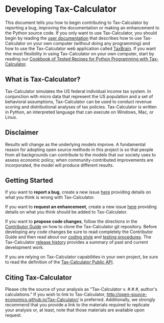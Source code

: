 Developing Tax-Calculator
=========================

This document tells you how to begin contributing to Tax-Calculator by
reporting a bug, improving the documentation or making an enhancement
to the Python source code.  If you only want to use Tax-Calculator,
you should begin by reading the [user
documentation](http://open-source-economics.github.io/Tax-Calculator/)
that describes how to use Tax-Calculator on your own computer (without
doing any programming) and how to use the Tax-Calculator web application
called [TaxBrain](http://www.ospc.org/taxbrain/).  If you want the most
flexibility in using Tax-Calculator on your own computer, start
by reading our [Cookbook of Tested Recipes for Python Programming with
Tax-Calculator](http://open-source-economics.github.io/Tax-Calculator/cookbook.html).


What is Tax-Calculator?
-----------------------

Tax-Calculator simulates the US federal individual income tax
system.  In conjunction with micro data that represent the US
population and a set of behavioral assumptions, Tax-Calculator can
be used to conduct revenue scoring and distributional analyses of tax
policies.  Tax-Calculator is written in Python, an interpreted
language that can execute on Windows, Mac, or Linux.

Disclaimer
----------

Results will change as the underlying models improve. A fundamental
reason for adopting open source methods in this project is so that
people from all backgrounds can contribute to the models that our
society uses to assess economic policy; when community-contributed
improvements are incorporated, the model will produce different
results.

Getting Started
---------------

If you want to **report a bug**, create a new issue
[here](https://github.com/open-source-economics/Tax-Calculator/issues)
providing details on what you think is wrong with Tax-Calculator.

If you want to **request an enhancement**, create a new issue
[here](https://github.com/open-source-economics/Tax-Calculator/issues)
providing details on what you think should be added to Tax-Calculator.

If you want to **propose code changes**, follow the directions in the
[Contributor
Guide](http://taxcalc.readthedocs.io/en/latest/contributor_guide.html)
on how to clone the Tax-Calculator git repository.  Before developing
any code changes be sure to read completely the Contributor Guide and
then read about our [coding style](CODING.md) and [testing
procedures](TESTING.md).  The Tax-Calculator [release
history](RELEASES.md) provides a summary of past and current
development work.

If you are relying on Tax-Calculator capabilities in your own project,
be sure to read the definition of the [Tax-Calculator Public
API](http://taxcalc.readthedocs.io/en/latest/public_api.html).

Citing Tax-Calculator
---------------------
Please cite the source of your analysis as "Tax-Calculator v. #.#.#, author's calculations." If you wish to link to Tax-Calculator, http://open-source-economics.github.io/Tax-Calculator/ is preferred. Additionally, we strongly recommend that you provide a link to the materials required to replicate your analysis or, at least, note that those materials are available upon request.
